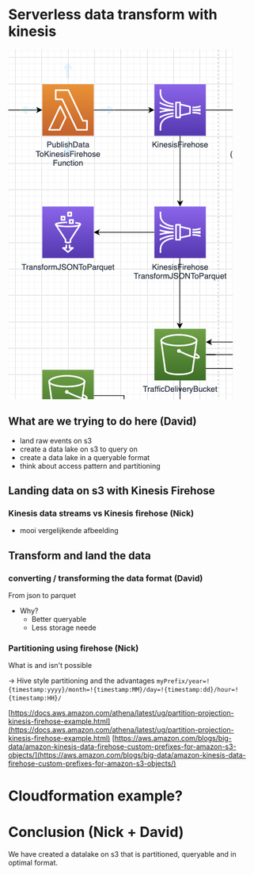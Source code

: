 # Serverless data transform with kinesis

![architecture](./img/architecture.png)

## What are we trying to do here (David)

- land raw events on s3
- create a data lake on s3 to query on
- create a data lake in a queryable format
- think about access pattern and partitioning

## Landing data on s3 with Kinesis Firehose

### Kinesis data streams vs Kinesis firehose (Nick)

- mooi vergelijkende afbeelding

## Transform and land the data

### converting / transforming the data format (David)

From json to parquet

- Why?
  - Better queryable
  - Less storage neede

### Partitioning using firehose (Nick)

What is and isn't possible

-> Hive style partitioning and the advantages
`myPrefix/year=!{timestamp:yyyy}/month=!{timestamp:MM}/day=!{timestamp:dd}/hour=!{timestamp:HH}/`

[https://docs.aws.amazon.com/athena/latest/ug/partition-projection-kinesis-firehose-example.html](https://docs.aws.amazon.com/athena/latest/ug/partition-projection-kinesis-firehose-example.html)
[https://aws.amazon.com/blogs/big-data/amazon-kinesis-data-firehose-custom-prefixes-for-amazon-s3-objects/](https://aws.amazon.com/blogs/big-data/amazon-kinesis-data-firehose-custom-prefixes-for-amazon-s3-objects/)

# Cloudformation example?

# Conclusion (Nick + David)

We have created a datalake on s3 that is partitioned, queryable and in optimal format.
